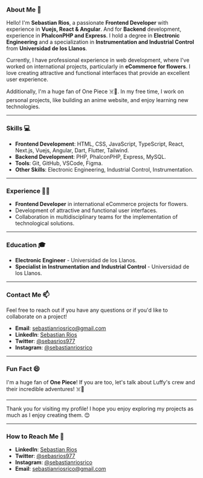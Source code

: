 ### **About Me** 🚀

Hello! I'm **Sebastian Rios**, a passionate **Frontend Developer** with experience in **Vuejs, React & Angular**. And for **Backend** development, experience in **PhalconPHP and Express**. I hold a degree in **Electronic Engineering** and a specialization in **Instrumentation and Industrial Control** from **Universidad de los Llanos**.

Currently, I have professional experience in web development, where I've worked on international projects, particularly in **eCommerce for flowers**. I love creating attractive and functional interfaces that provide an excellent user experience.

Additionally, I'm a huge fan of One Piece ☠️👒. In my free time, I work on personal projects, like building an anime website, and enjoy learning new technologies.

---

### **Skills** 💻

- **Frontend Development**: HTML, CSS, JavaScript, TypeScript, React, Next.js, Vuejs, Angular, Dart, Flutter, Tailwind.
- **Backend Development**: PHP, PhalconPHP, Express, MySQL.
- **Tools**: Git, GitHub, VSCode, Figma.
- **Other Skills**: Electronic Engineering, Industrial Control, Instrumentation.

---

### **Experience** 👨‍💻

- **Frontend Developer** in international eCommerce projects for flowers.
- Development of attractive and functional user interfaces.
- Collaboration in multidisciplinary teams for the implementation of technological solutions.

---

### **Education** 🎓

- **Electronic Engineer** - Universidad de los Llanos.
- **Specialist in Instrumentation and Industrial Control** - Universidad de los Llanos.

---

### **Contact Me** 📫

Feel free to reach out if you have any questions or if you'd like to collaborate on a project!

- **Email**: [sebastianriosrico@gmail.com](mailto:sebastianriosrico@gmail.com)
- **LinkedIn**: [Sebastian Rios](https://www.linkedin.com/in/sebastianriosrico/)
- **Twitter**: [@sebasrios977](https://www.x.com/sebasrios977)
- **Instagram**: [@sebastianriosrico](https://www.instagram.com/sebastianriosrico)

---

### **Fun Fact** 😄

I'm a huge fan of **One Piece**! If you are too, let's talk about Luffy's crew and their incredible adventures! ☠️👒

---

Thank you for visiting my profile! I hope you enjoy exploring my projects as much as I enjoy creating them. 😊

---

### **How to Reach Me** 📲

- **LinkedIn**: [Sebastian Rios](https://www.linkedin.com/in/sebastianriosrico/)
- **Twitter**: [@sebasrios977](https://www.x.com/sebasrios977)
- **Instagram**: [@sebastianriosrico](https://www.instagram.com/sebastianriosrico)
- **Email**: [sebastianriosrico@gmail.com](mailto:sebastianriosrico@gmail.com)
